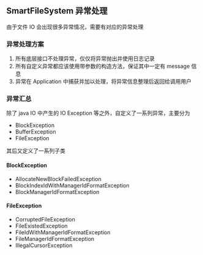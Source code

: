 ## SmartFileSystem 异常处理

由于文件 IO 会出现很多异常情况，需要有对应的异常处理

### 异常处理方案

1. 所有底层接口不处理异常，仅仅将异常抛出并使用日志记录
2. 所有自定义异常都应该使用带参数的构造方法，保证其中一定有 message 信息
3. 异常在 Application 中捕获并加以处理，将异常信息整理后返回给调用用户

### 异常汇总

除了 java IO 中产生的 IO Exception 等之外，自定义了一系列异常，主要分为 

+ BlockException
+ BufferException
+ FileException

其后又定义了一系列子类

#### BlockException

+ AllocateNewBlockFailedException
+ BlockIndexIdWithManagerIdFormatException
+ BlockManagerIdFormatException

#### FileException

+ CorruptedFileException
+ FileExistedException
+ FileIdWithManagerIdFormatException
+ FileManagerIdFormatException
+ IllegalCursorException